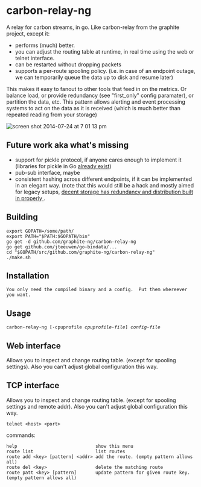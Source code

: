 carbon-relay-ng
===============

A relay for carbon streams, in go.
Like carbon-relay from the graphite project, except it:


 * performs (much) better.
 * you can adjust the routing table at runtime, in real time using the web or telnet interface.
 * can be restarted without dropping packets
 * supports a per-route spooling policy.
   (i.e. in case of an endpoint outage, we can temporarily queue the data up to disk and resume later)
 

This makes it easy to fanout to other tools that feed in on the metrics.
Or balance load, or provide redundancy (see "first_only" config paramater), or partition the data, etc.
This pattern allows alerting and event processing systems to act on the data as it is received (which is much better than repeated reading from your storage)


![screen shot 2014-07-24 at 7 01 13 pm](https://cloud.githubusercontent.com/assets/465717/3697144/b1efce7e-139f-11e4-83d1-c6e659fa093a.png)


Future work aka what's missing
------------------------------

* support for pickle protocol, if anyone cares enough to implement it (libraries for pickle in Go [already exist](https://github.com/kisielk/og-rek))
* pub-sub interface, maybe
* consistent hashing across different endpoints, if it can be implemented in an elegant way.  (note that this would still be a hack and mostly aimed for legacy setups, [decent storage has redundancy and distribution built in properly ](http://dieter.plaetinck.be/on-graphite-whisper-and-influxdb.html).


Building
--------

    export GOPATH=/some/path/
    export PATH="$PATH:$GOPATH/bin"
    go get -d github.com/graphite-ng/carbon-relay-ng
    go get github.com/jteeuwen/go-bindata/...
    cd "$GOPATH/src/github.com/graphite-ng/carbon-relay-ng"
    ./make.sh


Installation
------------

    You only need the compiled binary and a config.  Put them whereever you want.

Usage
-----

<pre><code>carbon-relay-ng [-cpuprofile <em>cpuprofile-file</em>] <em>config-file</em></code></pre>


Web interface
-------------

Allows you to inspect and change routing table.
(except for spooling settings).
Also you can't adjust global configuration this way.


TCP interface
-------------

Allows you to inspect and change routing table.
(except for spooling settings and remote addr).
Also you can't adjust global configuration this way.


    telnet <host> <port>
    
commands:

    help                             show this menu
    route list                       list routes
    route add <key> [pattern] <addr> add the route. (empty pattern allows all)
    route del <key>                  delete the matching route
    route patt <key> [pattern]       update pattern for given route key.  (empty pattern allows all)


